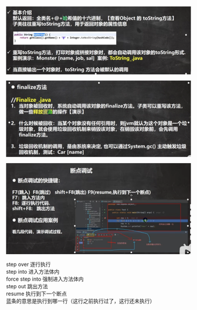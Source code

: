![Alt text](image/image-12.png)

![Alt text](image/image-13.png)

![Alt text](image/image-14.png)

step over 逐行执行  
step into 进入方法体内  
force step into 强制进入方法体内  
step out 跳出方法  
resume 执行到下一个断点  
蓝条的意思是执行到哪一行（这行之前执行过了，这行还未执行）